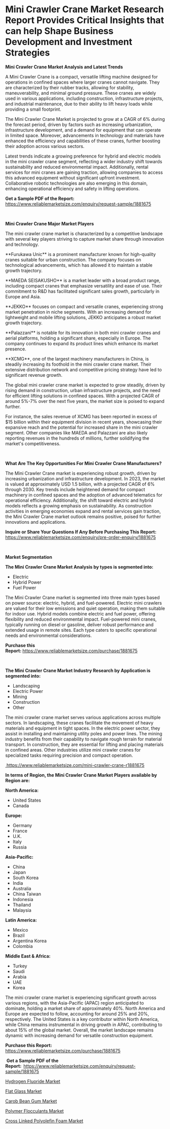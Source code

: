 <p><h1>Mini Crawler Crane Market Research Report Provides Critical Insights that can help Shape Business Development and Investment Strategies</h1></p><p><strong>Mini Crawler Crane Market Analysis and Latest Trends</strong></p>
<p><p>A Mini Crawler Crane is a compact, versatile lifting machine designed for operations in confined spaces where larger cranes cannot navigate. They are characterized by their rubber tracks, allowing for stability, maneuverability, and minimal ground pressure. These cranes are widely used in various applications, including construction, infrastructure projects, and industrial maintenance, due to their ability to lift heavy loads while providing a small footprint.</p><p>The Mini Crawler Crane Market is projected to grow at a CAGR of 6% during the forecast period, driven by factors such as increasing urbanization, infrastructure development, and a demand for equipment that can operate in limited space. Moreover, advancements in technology and materials have enhanced the efficiency and capabilities of these cranes, further boosting their adoption across various sectors.</p><p>Latest trends indicate a growing preference for hybrid and electric models in the mini crawler crane segment, reflecting a wider industry shift towards sustainability and reduced environmental impact. Additionally, rental services for mini cranes are gaining traction, allowing companies to access this advanced equipment without significant upfront investment. Collaborative robotic technologies are also emerging in this domain, enhancing operational efficiency and safety in lifting operations.</p></p>
<p><strong>Get a Sample PDF of the Report:&nbsp;</strong> <a href="https://www.reliablemarketsize.com/enquiry/request-sample/1881675?utm_campaign=1895&utm_medium=2&utm_source=Github&utm_content=ia&utm_term=28022025&utm_id=mini-crawler-crane">https://www.reliablemarketsize.com/enquiry/request-sample/1881675</a></p>
<p>&nbsp;</p>
<p><strong>Mini Crawler Crane Major Market Players</strong></p>
<p><p>The mini crawler crane market is characterized by a competitive landscape with several key players striving to capture market share through innovation and technology. </p><p>**Furukawa Unic** is a prominent manufacturer known for high-quality cranes suitable for urban construction. The company focuses on technological advancements, which has allowed it to maintain a stable growth trajectory. </p><p>**MAEDA SEISAKUSHO** is a market leader with a broad product range, including compact cranes that emphasize versatility and ease of use. Their commitment to R&D has facilitated significant sales growth, particularly in Europe and Asia.</p><p>**JEKKO** focuses on compact and versatile cranes, experiencing strong market penetration in niche segments. With an increasing demand for lightweight and mobile lifting solutions, JEKKO anticipates a robust market growth trajectory.</p><p>**Palazzani** is notable for its innovation in both mini crawler cranes and aerial platforms, holding a significant share, especially in Europe. The company continues to expand its product lines which enhance its market presence.</p><p>**XCMG**, one of the largest machinery manufacturers in China, is steadily increasing its foothold in the mini crawler crane market. Their extensive distribution network and competitive pricing strategy have led to significant revenue growth.</p><p>The global mini crawler crane market is expected to grow steadily, driven by rising demand in construction, urban infrastructure projects, and the need for efficient lifting solutions in confined spaces. With a projected CAGR of around 5%-7% over the next five years, the market size is poised to expand further.</p><p>For instance, the sales revenue of XCMG has been reported in excess of $15 billion within their equipment division in recent years, showcasing their expansive reach and the potential for increased share in the mini crawler segment. Other companies like MAEDA and Palazzani are also likely reporting revenues in the hundreds of millions, further solidifying the market's competitiveness.</p></p>
<p>&nbsp;</p>
<p><strong>What Are The Key Opportunities For Mini Crawler Crane Manufacturers?</strong></p>
<p><p>The Mini Crawler Crane market is experiencing robust growth, driven by increasing urbanization and infrastructure development. In 2023, the market is valued at approximately USD 1.5 billion, with a projected CAGR of 6% through 2030. Key trends include heightened demand for compact machinery in confined spaces and the adoption of advanced telematics for operational efficiency. Additionally, the shift toward electric and hybrid models reflects a growing emphasis on sustainability. As construction activities in emerging economies expand and rental services gain traction, the Mini Crawler Crane market outlook remains positive, poised for further innovations and applications.</p></p>
<p><strong>Inquire or Share Your Questions If Any Before Purchasing This Report:</strong> <a href="https://www.reliablemarketsize.com/enquiry/pre-order-enquiry/1881675?utm_campaign=1895&utm_medium=2&utm_source=Github&utm_content=ia&utm_term=28022025&utm_id=mini-crawler-crane">https://www.reliablemarketsize.com/enquiry/pre-order-enquiry/1881675</a></p>
<p>&nbsp;</p>
<p><strong>Market Segmentation</strong></p>
<p><strong>The Mini Crawler Crane Market Analysis by types is segmented into:</strong></p>
<p><ul><li>Electric</li><li>Hybrid Power</li><li>Fuel Power</li></ul></p>
<p><p>The Mini Crawler Crane market is segmented into three main types based on power source: electric, hybrid, and fuel-powered. Electric mini crawlers are valued for their low emissions and quiet operation, making them suitable for indoor use. Hybrid models combine electric and fuel power, offering flexibility and reduced environmental impact. Fuel-powered mini cranes, typically running on diesel or gasoline, deliver robust performance and extended usage in remote sites. Each type caters to specific operational needs and environmental considerations.</p></p>
<p><strong>Purchase this Report:&nbsp;</strong><a href="https://www.reliablemarketsize.com/purchase/1881675?utm_campaign=1895&utm_medium=2&utm_source=Github&utm_content=ia&utm_term=28022025&utm_id=mini-crawler-crane">https://www.reliablemarketsize.com/purchase/1881675</a></p>
<p>&nbsp;</p>
<p><strong>The Mini Crawler Crane Market Industry Research by Application is segmented into:</strong></p>
<p><ul><li>Landscaping</li><li>Electric Power</li><li>Mining</li><li>Construction</li><li>Other</li></ul></p>
<p><p>The mini crawler crane market serves various applications across multiple sectors. In landscaping, these cranes facilitate the movement of heavy materials and equipment in tight spaces. In the electric power sector, they assist in installing and maintaining utility poles and power lines. The mining industry benefits from their capability to navigate rough terrain for material transport. In construction, they are essential for lifting and placing materials in confined areas. Other industries utilize mini crawler cranes for specialized tasks requiring precision and compact operation.</p></p>
<p><a href="https://www.reliablemarketsize.com/mini-crawler-crane-r1881675?utm_campaign=1895&utm_medium=2&utm_source=Github&utm_content=ia&utm_term=28022025&utm_id=mini-crawler-crane">&nbsp;https://www.reliablemarketsize.com/mini-crawler-crane-r1881675</a></p>
<p><strong>In terms of Region, the Mini Crawler Crane Market Players available by Region are:</strong></p>
<p>
    <p> <strong> North America: </strong>
        <ul>
            <li>United States</li>
            <li>Canada</li>
        </ul>
        </p> 
    <p> <strong> Europe: </strong>
        <ul>
            <li>Germany</li>
            <li>France</li>
            <li>U.K.</li>
            <li>Italy</li>
            <li>Russia</li>
        </ul>
        </p> 
    <p> <strong> Asia-Pacific: </strong>
        <ul>
            <li>China</li>
            <li>Japan</li>
            <li>South Korea</li>
            <li>India</li>
            <li>Australia</li>
            <li>China Taiwan</li>
            <li>Indonesia</li>
            <li>Thailand</li>
            <li>Malaysia</li>
        </ul>
        </p> 
    <p> <strong> Latin America: </strong>
        <ul>
            <li>Mexico</li>
            <li>Brazil</li>
            <li>Argentina Korea</li>
            <li>Colombia</li>
        </ul>
        </p> 
    <p> <strong> Middle East & Africa: </strong>
        <ul>
            <li>Turkey</li>
            <li>Saudi</li>
            <li>Arabia</li>
            <li>UAE</li>
            <li>Korea</li>
        </ul>
    </p>
    </p>
<p><p>The mini crawler crane market is experiencing significant growth across various regions, with the Asia-Pacific (APAC) region anticipated to dominate, holding a market share of approximately 40%. North America and Europe are expected to follow, accounting for around 25% and 20%, respectively. The United States is a key contributor within North America, while China remains instrumental in driving growth in APAC, contributing to about 15% of the global market. Overall, the market landscape remains dynamic with increasing demand for versatile construction equipment.</p></p>
<p><strong>Purchase this Report: </strong><a href="https://www.reliablemarketsize.com/purchase/1881675?utm_campaign=1895&utm_medium=2&utm_source=Github&utm_content=ia&utm_term=28022025&utm_id=mini-crawler-crane">https://www.reliablemarketsize.com/purchase/1881675</a></p>
<p>&nbsp;<strong>Get a Sample PDF of the Report:&nbsp;&nbsp;</strong><a href="https://www.reliablemarketsize.com/enquiry/request-sample/1881675?utm_campaign=1895&utm_medium=2&utm_source=Github&utm_content=ia&utm_term=28022025&utm_id=mini-crawler-crane">https://www.reliablemarketsize.com/enquiry/request-sample/1881675</a></p>
<p><strong></strong></p>
<p><p><a href="https://github.com/lamlebienz7j/Market-Research-Report-List-1/blob/main/hydrogen-fluoride-market.md?utm_campaign=1895&utm_medium=2&utm_source=Github&utm_content=ia&utm_term=28022025&utm_id=mini-crawler-crane">Hydrogen Fluoride Market</a></p><p><a href="https://github.com/haajipauget/Market-Research-Report-List-1/blob/main/flat-glass-market.md?utm_campaign=1895&utm_medium=2&utm_source=Github&utm_content=ia&utm_term=28022025&utm_id=mini-crawler-crane">Flat Glass Market</a></p><p><a href="https://github.com/zappasuccofz/Market-Research-Report-List-1/blob/main/carob-bean-gum-market.md?utm_campaign=1895&utm_medium=2&utm_source=Github&utm_content=ia&utm_term=28022025&utm_id=mini-crawler-crane">Carob Bean Gum Market</a></p><p><a href="https://github.com/feyzacurllj9/Market-Research-Report-List-1/blob/main/polymer-flocculants-market.md?utm_campaign=1895&utm_medium=2&utm_source=Github&utm_content=ia&utm_term=28022025&utm_id=mini-crawler-crane">Polymer Flocculants Market</a></p><p><a href="https://github.com/tauchzuazoli/Market-Research-Report-List-1/blob/main/cross-linked-polyolefin-foam-market.md?utm_campaign=1895&utm_medium=2&utm_source=Github&utm_content=ia&utm_term=28022025&utm_id=mini-crawler-crane">Cross Linked Polyolefin Foam Market</a></p></p>